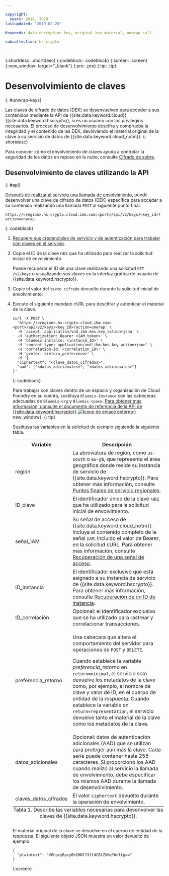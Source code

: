 ```yaml
---

copyright:
  years: 2018, 2019
lastupdated: "2019-02-20"

Keywords: data encryption key, original key material, unwrap call

subcollection: hs-crypto

---
```


{:shortdesc: .shortdesc}
{:codeblock: .codeblock}
{:screen: .screen}
{:new_window: target="_blank"}
{:pre: .pre}
{:tip: .tip}

# Desenvolvimiento de claves
{: #unwrap-keys}

Las claves de cifrado de datos (DEK) se desenvuelven para acceder a sus contenidos mediante la API de {{site.data.keyword.cloud}} {{site.data.keyword.hscrypto}}, si es un usuario con los privilegios necesarios. El proceso de desenvolvimiento descifra y comprueba la integridad y el contenido de las DEK, devolviendo el material original de la clave a su servicio de datos de {{site.data.keyword.cloud_notm}}.
{: shortdesc}

Para conocer cómo el envolvimiento de claves ayuda a controlar la seguridad de los datos en reposo en la nube, consulte [Cifrado de sobre](/docs/services/key-protect/concepts/envelope-encryption.html).

## Desenvolvimiento de claves utilizando la API
{: #api}

[Después de realizar al servicio una llamada de envolvimiento](/docs/services/hs-crypto/wrap-keys.html), puede desenvolver una clave de cifrado de datos (DEK) específica para acceder a su contenido realizando una llamada `POST` al siguiente punto final.

```
https://<region>.hs-crypto.cloud.ibm.com:<port>/api/v2/keys/<key_id>?action=unwrap
```
{: codeblock}

1. [Recupere sus credenciales de servicio y de autenticación para trabajar con claves en el servicio](/docs/services/hs-crypto/access-api.html).

2. Copie el ID de la clave raíz que ha utilizado para realizar la solicitud inicial de envolvimiento.

    Puede recuperar el ID de una clave realizando una solicitud `GET /v2/keys` o visualizando sus claves en la interfaz gráfica de usuario de {{site.data.keyword.hscrypto}}.

3. Copie el valor del `texto cifrado` devuelto durante la solicitud inicial de envolvimiento.

4. Ejecute el siguiente mandato cURL para descifrar y autenticar el material de la clave.

    ```cURL
    curl -X POST \
      'https://<region>.hs-crypto.cloud.ibm.com:<port>/api/v2/keys/<key_ID>?action=unwrap' \
      -H 'accept: application/vnd.ibm.kms.key_action+json' \
      -H 'authorization: Bearer <IAM_token>' \
      -H 'bluemix-instance: <instance_ID>' \
      -H 'content-type: application/vnd.ibm.kms.key_action+json' \
      -H 'correlation-id: <correlation_ID>' \
      -H 'prefer: <return_preference>' \
      -d '{
      "ciphertext": "<clave_datos_cifrados>",
      "aad": ["<datos_adicionales>", "<datos_adicionales>"]
    }'
    ```
    {: codeblock}

    Para trabajar con claves dentro de un espacio y organización de Cloud Foundry en su cuenta, sustituya `Bluemix-Instance` con las cabeceras adecuadas de `Bluemix-org` y `Bluemix-space`. [Para obtener más información, consulte el documento de referencia de la API de {{site.data.keyword.hscrypto}} ![Icono de enlace externo](../../icons/launch-glyph.svg "Icono de enlace externo")](https://cloud.ibm.com/apidocs/hs-crypto){: new_window}.
    {: tip}

    Sustituya las variables en la solicitud de ejemplo siguiendo la siguiente tabla.
    <table>
      <tr>
        <th>Variable</th>
        <th>Descripción</th>
      </tr>
      <tr>
        <td><varname>región</varname></td>
        <td>La abreviatura de región, como <code>us-south</code> o <code>eu-gb</code>, que representa el área geográfica donde reside su instancia de servicio de {{site.data.keyword.hscrypto}}. Para obtener más información, consulte <a href="/docs/services/hs-crypto/regions.html#endpoints">Puntos finales de servicio regionales</a>.</td>
      </tr>
      <tr>
        <td><varname>ID_clave</varname></td>
        <td>El identificador único de la clave raíz que ha utilizado para la solicitud inicial de envolvimiento.</td>
      </tr>
      <tr>
        <td><varname>señal_IAM</varname></td>
        <td>Su señal de acceso de {{site.data.keyword.cloud_notm}}. Incluya el contenido completo de la señal <code>IAM</code>, incluido el valor de Bearer, en la solicitud cURL. Para obtener más información, consulte <a href="/docs/services/hs-crypto/access-api.html#retrieve-token">Recuperación de una señal de acceso</a>.</td>
      </tr>
      <tr>
        <td><varname>ID_instancia</varname></td>
        <td>El identificador exclusivo que está asignado a su instancia de servicio de {{site.data.keyword.hscrypto}}. Para obtener más información, consulte <a href="/docs/services/hs-crypto/access-api.html#retrieve-instance-ID">Recuperación de un ID de instancia</a>.</td>
      </tr>
      <tr>
        <td><varname>ID_correlación</varname></td>
        <td>Opcional: el identificador exclusivo que se ha utilizado para rastrear y correlacionar transacciones.</td>
      </tr>
      <tr>
        <td><varname>preferencia_retorno</varname></td>
        <td><p>Una cabecera que altera el comportamiento del servidor para operaciones de <code>POST</code> y <code>DELETE</code>.</p><p>Cuando establece la variable <em>preferencia_retorno</em> en <code>return=minimal</code>, el servicio solo devuelve los metadatos de la clave como, por ejemplo, el nombre de clave y valor de ID, en el cuerpo de entidad de la respuesta. Cuando establece la variable en <code>return=representation</code>, el servicio devuelve tanto el material de la clave como los metadatos de la clave.</p></td>
      </tr>
      <tr>
        <td><varname>datos_adicionales</varname></td>
        <td>Opcional: datos de autenticación adicionales (AAD) que se utilizan para proteger aún más la clave. Cada serie puede contener hasta 255 caracteres. Si proporcionó los AAD cuando realizó al servicio la llamada de envolvimiento, debe especificar los mismos AAD durante la llamada de desenvolvimiento.</td>
      </tr>
      <tr>
        <td><varname>claves_datos_cifrados</varname></td>
        <td>El valor <code>ciphertext</code> devuelto durante la operación de envolvimiento.</td>
      </tr>
      <caption style="caption-side:bottom;">Tabla 1. Describe las variables necesarias para desenvolver las claves de {{site.data.keyword.hscrypto}}.</caption>
    </table>

    El material original de la clave se devuelve en el cuerpo de entidad de la respuesta. El siguiente objeto JSON muestra un valor devuelto de ejemplo.

    ```
    {
      "plaintext": "VGhpcyBpcyBhIHNlY3JldCBtZXNzYWdlLg=="
    }
    ```
    {:screen}
